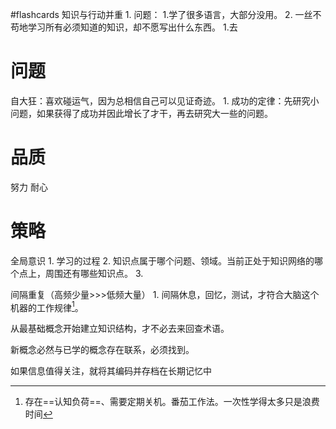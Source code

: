 #flashcards
知识与行动并重
	1. 问题：
		1.学了很多语言，大部分没用。
		2. 一丝不苟地学习所有必须知道的知识，却不愿写出什么东西。
	1.去

# 问题
自大狂：喜欢碰运气，因为总相信自己可以见证奇迹。
	1. 成功的定律：先研究小问题，如果获得了成功并因此增长了才干，再去研究大一些的问题。

# 品质
努力
耐心
# 策略
全局意识
	1. 学习的过程
	2. 知识点属于哪个问题、领域。当前正处于知识网络的哪个点上，周围还有哪些知识点。
	3.

间隔重复（高频少量>>>低频大量）
	1. 间隔休息，回忆，测试，才符合大脑这个机器的工作规律[^1]。

从最基础概念开始建立知识结构，才不必去来回查术语。

新概念必然与已学的概念存在联系，必须找到。

如果信息值得关注，就将其编码并存档在长期记忆中

[^1]: 存在==认知负荷==、需要定期关机。番茄工作法。一次性学得太多只是浪费时间